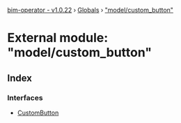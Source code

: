 [bim-operator - v1.0.22](../README.md) › [Globals](../globals.md) › ["model/custom_button"](_model_custom_button_.md)

# External module: "model/custom_button"

## Index

### Interfaces

* [CustomButton](../interfaces/_model_custom_button_.custombutton.md)
